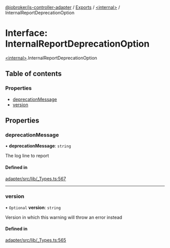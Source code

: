 [@iobroker/js-controller-adapter](../README.md) / [Exports](../modules.md) / [\<internal\>](../modules/internal_.md) / InternalReportDeprecationOption

# Interface: InternalReportDeprecationOption

[\<internal\>](../modules/internal_.md).InternalReportDeprecationOption

## Table of contents

### Properties

- [deprecationMessage](internal_.InternalReportDeprecationOption.md#deprecationmessage)
- [version](internal_.InternalReportDeprecationOption.md#version)

## Properties

### deprecationMessage

• **deprecationMessage**: `string`

The log line to report

#### Defined in

[adapter/src/lib/_Types.ts:567](https://github.com/ioBroker/ioBroker.js-controller/blob/14a872375/packages/adapter/src/lib/_Types.ts#L567)

___

### version

• `Optional` **version**: `string`

Version in which this warning will throw an error instead

#### Defined in

[adapter/src/lib/_Types.ts:565](https://github.com/ioBroker/ioBroker.js-controller/blob/14a872375/packages/adapter/src/lib/_Types.ts#L565)
